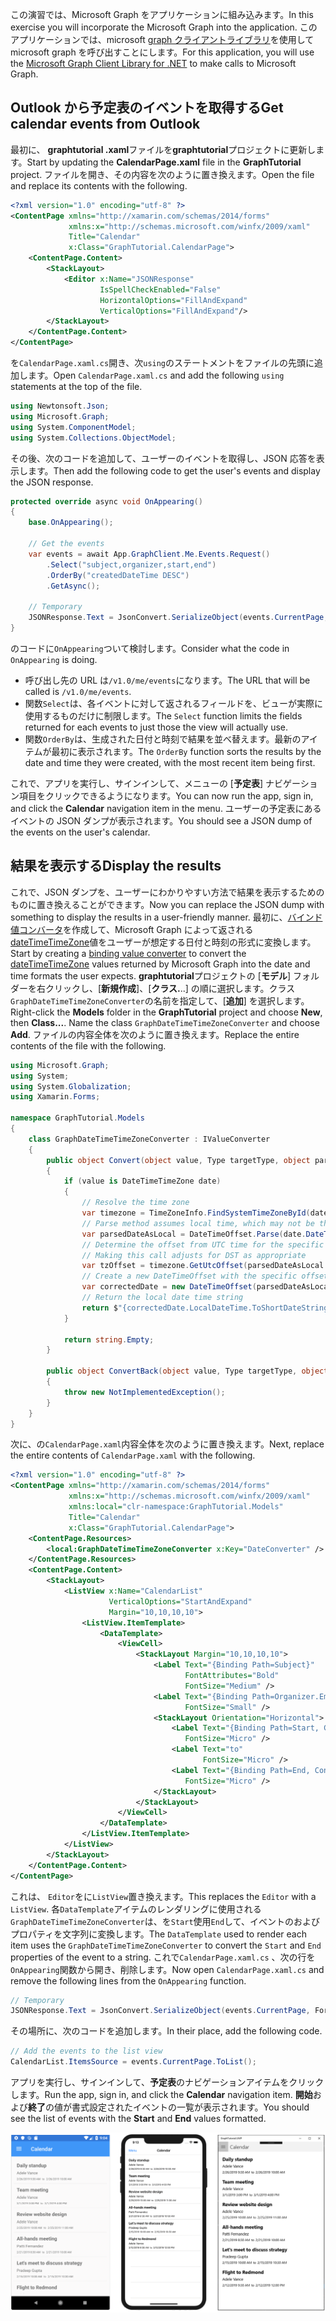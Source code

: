 <!-- markdownlint-disable MD002 MD041 -->

<span data-ttu-id="79236-101">この演習では、Microsoft Graph をアプリケーションに組み込みます。</span><span class="sxs-lookup"><span data-stu-id="79236-101">In this exercise you will incorporate the Microsoft Graph into the application.</span></span> <span data-ttu-id="79236-102">このアプリケーションでは、microsoft [graph クライアントライブラリ](https://github.com/microsoftgraph/msgraph-sdk-dotnet)を使用して microsoft graph を呼び出すことにします。</span><span class="sxs-lookup"><span data-stu-id="79236-102">For this application, you will use the [Microsoft Graph Client Library for .NET](https://github.com/microsoftgraph/msgraph-sdk-dotnet) to make calls to Microsoft Graph.</span></span>

## <a name="get-calendar-events-from-outlook"></a><span data-ttu-id="79236-103">Outlook から予定表のイベントを取得する</span><span class="sxs-lookup"><span data-stu-id="79236-103">Get calendar events from Outlook</span></span>

<span data-ttu-id="79236-104">最初に、 **graphtutorial .xaml**ファイルを**graphtutorial**プロジェクトに更新します。</span><span class="sxs-lookup"><span data-stu-id="79236-104">Start by updating the **CalendarPage.xaml** file in the **GraphTutorial** project.</span></span> <span data-ttu-id="79236-105">ファイルを開き、その内容を次のように置き換えます。</span><span class="sxs-lookup"><span data-stu-id="79236-105">Open the file and replace its contents with the following.</span></span>

```xml
<?xml version="1.0" encoding="utf-8" ?>
<ContentPage xmlns="http://xamarin.com/schemas/2014/forms"
             xmlns:x="http://schemas.microsoft.com/winfx/2009/xaml"
             Title="Calendar"
             x:Class="GraphTutorial.CalendarPage">
    <ContentPage.Content>
        <StackLayout>
            <Editor x:Name="JSONResponse"
                    IsSpellCheckEnabled="False"
                    HorizontalOptions="FillAndExpand"
                    VerticalOptions="FillAndExpand"/>
        </StackLayout>
    </ContentPage.Content>
</ContentPage>
```

<span data-ttu-id="79236-106">を`CalendarPage.xaml.cs`開き、次`using`のステートメントをファイルの先頭に追加します。</span><span class="sxs-lookup"><span data-stu-id="79236-106">Open `CalendarPage.xaml.cs` and add the following `using` statements at the top of the file.</span></span>

```cs
using Newtonsoft.Json;
using Microsoft.Graph;
using System.ComponentModel;
using System.Collections.ObjectModel;
```

<span data-ttu-id="79236-107">その後、次のコードを追加して、ユーザーのイベントを取得し、JSON 応答を表示します。</span><span class="sxs-lookup"><span data-stu-id="79236-107">Then add the following code to get the user's events and display the JSON response.</span></span>

```cs
protected override async void OnAppearing()
{
    base.OnAppearing();

    // Get the events
    var events = await App.GraphClient.Me.Events.Request()
        .Select("subject,organizer,start,end")
        .OrderBy("createdDateTime DESC")
        .GetAsync();

    // Temporary
    JSONResponse.Text = JsonConvert.SerializeObject(events.CurrentPage, Formatting.Indented);
}
```

<span data-ttu-id="79236-108">のコードに`OnAppearing`ついて検討します。</span><span class="sxs-lookup"><span data-stu-id="79236-108">Consider what the code in `OnAppearing` is doing.</span></span>

- <span data-ttu-id="79236-109">呼び出し先の URL は`/v1.0/me/events`になります。</span><span class="sxs-lookup"><span data-stu-id="79236-109">The URL that will be called is `/v1.0/me/events`.</span></span>
- <span data-ttu-id="79236-110">関数`Select`は、各イベントに対して返されるフィールドを、ビューが実際に使用するものだけに制限します。</span><span class="sxs-lookup"><span data-stu-id="79236-110">The `Select` function limits the fields returned for each events to just those the view will actually use.</span></span>
- <span data-ttu-id="79236-111">関数`OrderBy`は、生成された日付と時刻で結果を並べ替えます。最新のアイテムが最初に表示されます。</span><span class="sxs-lookup"><span data-stu-id="79236-111">The `OrderBy` function sorts the results by the date and time they were created, with the most recent item being first.</span></span>

<span data-ttu-id="79236-112">これで、アプリを実行し、サインインして、メニューの [**予定表**] ナビゲーション項目をクリックできるようになります。</span><span class="sxs-lookup"><span data-stu-id="79236-112">You can now run the app, sign in, and click the **Calendar** navigation item in the menu.</span></span> <span data-ttu-id="79236-113">ユーザーの予定表にあるイベントの JSON ダンプが表示されます。</span><span class="sxs-lookup"><span data-stu-id="79236-113">You should see a JSON dump of the events on the user's calendar.</span></span>

## <a name="display-the-results"></a><span data-ttu-id="79236-114">結果を表示する</span><span class="sxs-lookup"><span data-stu-id="79236-114">Display the results</span></span>

<span data-ttu-id="79236-115">これで、JSON ダンプを、ユーザーにわかりやすい方法で結果を表示するためのものに置き換えることができます。</span><span class="sxs-lookup"><span data-stu-id="79236-115">Now you can replace the JSON dump with something to display the results in a user-friendly manner.</span></span> <span data-ttu-id="79236-116">最初に、[バインド値コンバータ](/xamarin/xamarin-forms/xaml/xaml-basics/data-binding-basics#binding-value-converters)を作成して、Microsoft Graph によって返される[dateTimeTimeZone](/graph/api/resources/datetimetimezone?view=graph-rest-1.0)値をユーザーが想定する日付と時刻の形式に変換します。</span><span class="sxs-lookup"><span data-stu-id="79236-116">Start by creating a [binding value converter](/xamarin/xamarin-forms/xaml/xaml-basics/data-binding-basics#binding-value-converters) to convert the [dateTimeTimeZone](/graph/api/resources/datetimetimezone?view=graph-rest-1.0) values returned by Microsoft Graph into the date and time formats the user expects.</span></span> <span data-ttu-id="79236-117">**graphtutorial**プロジェクトの [**モデル**] フォルダーを右クリックし、[**新規作成**]、[**クラス.**..] の順に選択します。クラス`GraphDateTimeTimeZoneConverter`の名前を指定して、[**追加**] を選択します。</span><span class="sxs-lookup"><span data-stu-id="79236-117">Right-click the **Models** folder in the **GraphTutorial** project and choose **New**, then **Class...**. Name the class `GraphDateTimeTimeZoneConverter` and choose **Add**.</span></span> <span data-ttu-id="79236-118">ファイルの内容全体を次のように置き換えます。</span><span class="sxs-lookup"><span data-stu-id="79236-118">Replace the entire contents of the file with the following.</span></span>

```cs
using Microsoft.Graph;
using System;
using System.Globalization;
using Xamarin.Forms;

namespace GraphTutorial.Models
{
    class GraphDateTimeTimeZoneConverter : IValueConverter
    {
        public object Convert(object value, Type targetType, object parameter, CultureInfo culture)
        {
            if (value is DateTimeTimeZone date)
            {
                // Resolve the time zone
                var timezone = TimeZoneInfo.FindSystemTimeZoneById(date.TimeZone);
                // Parse method assumes local time, which may not be the case
                var parsedDateAsLocal = DateTimeOffset.Parse(date.DateTime);
                // Determine the offset from UTC time for the specific date
                // Making this call adjusts for DST as appropriate
                var tzOffset = timezone.GetUtcOffset(parsedDateAsLocal.DateTime);
                // Create a new DateTimeOffset with the specific offset from UTC
                var correctedDate = new DateTimeOffset(parsedDateAsLocal.DateTime, tzOffset);
                // Return the local date time string
                return $"{correctedDate.LocalDateTime.ToShortDateString()} {correctedDate.LocalDateTime.ToShortTimeString()}";
            }

            return string.Empty;
        }

        public object ConvertBack(object value, Type targetType, object parameter, CultureInfo culture)
        {
            throw new NotImplementedException();
        }
    }
}
```

<span data-ttu-id="79236-119">次に、の`CalendarPage.xaml`内容全体を次のように置き換えます。</span><span class="sxs-lookup"><span data-stu-id="79236-119">Next, replace the entire contents of `CalendarPage.xaml` with the following.</span></span>

```xml
<?xml version="1.0" encoding="utf-8" ?>
<ContentPage xmlns="http://xamarin.com/schemas/2014/forms"
             xmlns:x="http://schemas.microsoft.com/winfx/2009/xaml"
             xmlns:local="clr-namespace:GraphTutorial.Models"
             Title="Calendar"
             x:Class="GraphTutorial.CalendarPage">
    <ContentPage.Resources>
        <local:GraphDateTimeTimeZoneConverter x:Key="DateConverter" />
    </ContentPage.Resources>
    <ContentPage.Content>
        <StackLayout>
            <ListView x:Name="CalendarList"
                      VerticalOptions="StartAndExpand"
                      Margin="10,10,10,10">
                <ListView.ItemTemplate>
                    <DataTemplate>
                        <ViewCell>
                            <StackLayout Margin="10,10,10,10">
                                <Label Text="{Binding Path=Subject}"
                                       FontAttributes="Bold"
                                       FontSize="Medium" />
                                <Label Text="{Binding Path=Organizer.EmailAddress.Name}"
                                       FontSize="Small" />
                                <StackLayout Orientation="Horizontal">
                                    <Label Text="{Binding Path=Start, Converter={StaticResource DateConverter}}"
                                       FontSize="Micro" />
                                    <Label Text="to"
                                           FontSize="Micro" />
                                    <Label Text="{Binding Path=End, Converter={StaticResource DateConverter}}"
                                       FontSize="Micro" />
                                </StackLayout>
                            </StackLayout>
                        </ViewCell>
                    </DataTemplate>
                </ListView.ItemTemplate>
            </ListView>
        </StackLayout>
    </ContentPage.Content>
</ContentPage>
```

<span data-ttu-id="79236-120">これは、 `Editor`をに`ListView`置き換えます。</span><span class="sxs-lookup"><span data-stu-id="79236-120">This replaces the `Editor` with a `ListView`.</span></span> <span data-ttu-id="79236-121">各`DataTemplate`アイテムのレンダリングに使用される`GraphDateTimeTimeZoneConverter`は、を`Start`使用`End`して、イベントのおよびプロパティを文字列に変換します。</span><span class="sxs-lookup"><span data-stu-id="79236-121">The `DataTemplate` used to render each item uses the `GraphDateTimeTimeZoneConverter` to convert the `Start` and `End` properties of the event to a string.</span></span> <span data-ttu-id="79236-122">これで`CalendarPage.xaml.cs` 、次の行を`OnAppearing`関数から開き、削除します。</span><span class="sxs-lookup"><span data-stu-id="79236-122">Now open `CalendarPage.xaml.cs` and remove the following lines from the `OnAppearing` function.</span></span>

```cs
// Temporary
JSONResponse.Text = JsonConvert.SerializeObject(events.CurrentPage, Formatting.Indented);
```

<span data-ttu-id="79236-123">その場所に、次のコードを追加します。</span><span class="sxs-lookup"><span data-stu-id="79236-123">In their place, add the following code.</span></span>

```cs
// Add the events to the list view
CalendarList.ItemsSource = events.CurrentPage.ToList();
```

<span data-ttu-id="79236-124">アプリを実行し、サインインして、**予定表**のナビゲーションアイテムをクリックします。</span><span class="sxs-lookup"><span data-stu-id="79236-124">Run the app, sign in, and click the **Calendar** navigation item.</span></span> <span data-ttu-id="79236-125">**開始**および**終了**の値が書式設定されたイベントの一覧が表示されます。</span><span class="sxs-lookup"><span data-stu-id="79236-125">You should see the list of events with the **Start** and **End** values formatted.</span></span>

![イベントの表のスクリーンショット](./images/calendar-page.png)
